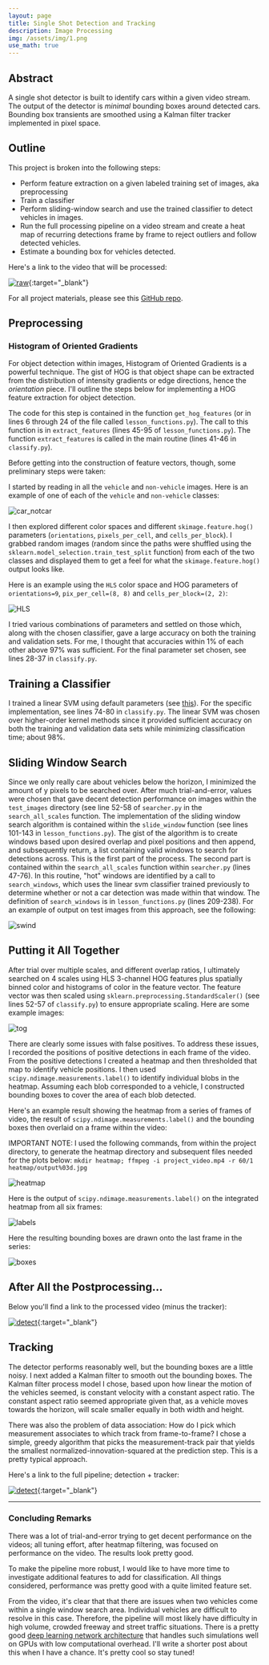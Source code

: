```yaml
---
layout: page
title: Single Shot Detection and Tracking
description: Image Processing
img: /assets/img/1.png
use_math: true
---
```


## Abstract
A single shot detector is built to identify cars within a given video stream.  The output of the detector is *minimal* bounding boxes around detected cars.  Bounding box transients are smoothed using a Kalman filter tracker implemented in pixel space.

## Outline
This project is broken into the following steps:

* Perform feature extraction on a given labeled training set of images, aka preprocessing
* Train a classifier
* Perform sliding-window search and use the trained classifier to detect vehicles in images.
* Run the full processing pipeline on a video stream and create a heat map of recurring detections frame by frame to reject outliers and follow detected vehicles.
* Estimate a bounding box for vehicles detected.

Here's a link to the video that will be processed:

[![raw](https://img.youtube.com/vi/JuBVYVb2Qc8/0.jpg)](https://www.youtube.com/watch?v=JuBVYVb2Qc8){:target="_blank"}

For all project materials, please see this [GitHub repo](https://github.com/jwdinius/CarND-Term1/tree/master/CarND-Vehicle-Detection).

[//]: # (Image References)
[image1]: ./output_images/car_notcar.png
[image2]: ./output_images/HOG_features_HLS.png
[image3]: ./output_images/sliding_windows.png
[image4]: ./output_images/detection_example.png
[image5]: ./output_images/heatmap.png
[image6]: ./output_images/labels.png
[image7]: ./output_images/bounding_boxes.png
[video1]: ./project_video_output.mp4

## Preprocessing

### Histogram of Oriented Gradients

For object detection within images, Histogram of Oriented Gradients is a powerful technique.  The gist of HOG is that object shape can be extracted from the distribution of intensity gradients or edge directions, hence the *orientation* piece.  I'll outline the steps below for implementing a HOG feature extraction for object detection.

The code for this step is contained in the function `get_hog_features` (or in lines 6 through 24 of the file called `lesson_functions.py`).  The call to this function is in `extract_features` (lines 45-95 of `lesson_functions.py`).  The function `extract_features` is called in the main routine (lines 41-46 in `classify.py`).

Before getting into the construction of feature vectors, though, some preliminary steps were taken:

I started by reading in all the `vehicle` and `non-vehicle` images.  Here is an example of one of each of the `vehicle` and `non-vehicle` classes:

![car_notcar](/assets/img/vehicle_detection/car_notcar.png)

I then explored different color spaces and different `skimage.feature.hog()` parameters (`orientations`, `pixels_per_cell`, and `cells_per_block`).  I grabbed random images (random since the paths were shuffled using the `sklearn.model_selection.train_test_split` function) from each of the two classes and displayed them to get a feel for what the `skimage.feature.hog()` output looks like.

Here is an example using the `HLS` color space and HOG parameters of `orientations=9`, `pix_per_cell=(8, 8)` and `cells_per_block=(2, 2)`:


![HLS](/assets/img/vehicle_detection/HOG_features_HLS.png)

I tried various combinations of parameters and settled on those which, along with the chosen classifier, gave a large accuracy on both the training and validation sets.  For me, I thought that accuracies within 1% of each other above 97% was sufficient.  For the final parameter set chosen, see lines 28-37 in `classify.py`.

## Training a Classifier

I trained a linear SVM using default parameters (see [this](http://scikit-learn.org/stable/modules/generated/sklearn.svm.LinearSVC.html)).  For the specific implementation, see lines 74-80 in `classify.py`.  The linear SVM was chosen over higher-order kernel methods since it provided sufficient accuracy on both the training and validation data sets while minimizing classification time; about 98%.

## Sliding Window Search

Since we only really care about vehicles below the horizon, I minimized the amount of y pixels to be searched over.  After much trial-and-error, values were chosen that gave decent detection performance on images within the `test_images` directory (see line 52-58 of `searcher.py` in the `search_all_scales` function.  The implementation of the sliding window search algorithm is contained within the `slide_window` function (see lines 101-143 in `lesson_functions.py`).  The gist of the algorithm is to create windows based upon desired overlap and pixel positions and then append, and subsequently return, a list containing valid windows to search for detections across.  This is the first part of the process.  The second part is contained within the `search_all_scales` function within `searcher.py` (lines 47-76).  In this routine, "hot" windows are identified by a call to `search_windows`, which uses the linear svm classifier trained previously to determine whether or not a car detection was made within that window.  The definition of `search_windows` is in `lesson_functions.py` (lines 209-238).  For an example of output on test images from this approach, see the following:

![swind](/assets/img/vehicle_detection/sliding_windows.png)

## Putting it All Together

After trial over multiple scales, and different overlap ratios, I ultimately searched on 4 scales using HLS 3-channel HOG features plus spatially binned color and histograms of color in the feature vector.  The feature vector was then scaled using `sklearn.preprocessing.StandardScaler()` (see lines 52-57 of `classify.py`) to ensure appropriate scaling.  Here are some example images:

![tog](/assets/img/vehicle_detection/detection_example.png)

There are clearly some issues with false positives.  To address these issues, I recorded the positions of positive detections in each frame of the video.  From the positive detections I created a heatmap and then thresholded that map to identify vehicle positions.  I then used `scipy.ndimage.measurements.label()` to identify individual blobs in the heatmap.  Assuming each blob corresponded to a vehicle, I constructed bounding boxes to cover the area of each blob detected.  

Here's an example result showing the heatmap from a series of frames of video, the result of `scipy.ndimage.measurements.label()` and the bounding boxes then overlaid on a frame within the video:

IMPORTANT NOTE: I used the following commands, from within the project directory, to generate the heatmap directory and subsequent files needed for the plots below:  `mkdir heatmap; ffmpeg -i project_video.mp4 -r 60/1 heatmap/output%03d.jpg`

![heatmap](/assets/img/vehicle_detection/heatmap.png)

Here is the output of `scipy.ndimage.measurements.label()` on the integrated heatmap from all six frames:

![labels](/assets/img/vehicle_detection/labels.png)

Here the resulting bounding boxes are drawn onto the last frame in the series:

![boxes](/assets/img/vehicle_detection/bounding_boxes.png)

## After All the Postprocessing...
Below you'll find a link to the processed video (minus the tracker):

[![detect](https://img.youtube.com/vi/VysM74ktGTE/0.jpg)](https://www.youtube.com/watch?v=VysM74ktGTE){:target="_blank"}

## Tracking
The detector performs reasonably well, but the bounding boxes are a little noisy.  I next added a Kalman filter to smooth out the bounding boxes.  The Kalman filter process model I chose, based upon how linear the motion of the vehicles seemed, is constant velocity with a constant aspect ratio.  The constant aspect ratio seemed appropriate given that, as a vehicle moves towards the horizon, will scale smaller equally in both width and height.

There was also the problem of data association:  How do I pick which measurement associates to which track from frame-to-frame?  I chose a simple, greedy algorithm that picks the measurement-track pair that yields the smallest normalized-innovation-squared at the prediction step.  This is a pretty typical approach.

Here's a link to the full pipeline; detection + tracker:

[![detect](https://img.youtube.com/vi/SPLXFGI71FE/0.jpg)](https://www.youtube.com/watch?v=SPLXFGI71FE){:target="_blank"}

---

### Concluding Remarks

There was a lot of trial-and-error trying to get decent performance on the videos; all tuning effort, after heatmap filtering, was focused on performance on the video.  The results look pretty good.

To make the pipeline more robust, I would like to have more time to investigate additional features to add for classification.  All things considered, performance was pretty good with a quite limited feature set.

From the video, it's clear that that there are issues when two vehicles come within a single window search area.  Individual vehicles are difficult to resolve in this case.  Therefore, the pipeline will most likely have difficulty in high volume, crowded freeway and street traffic situations.  There is a pretty good [deep learning network architecture](https://research.googleblog.com/2017/06/supercharge-your-computer-vision-models.html) that handles such simulations well on GPUs with low computational overhead.  I'll write a shorter post about this when I have a chance.  It's pretty cool so stay tuned!

